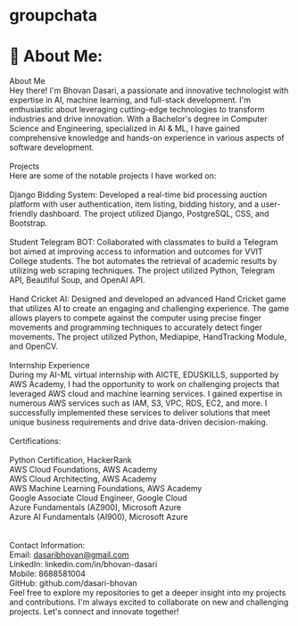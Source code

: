 # groupchata
<!--
**Dasari-Bhovan/Dasari-Bhovan** is a ✨ _special_ ✨ repository because its `README.md` (this file) appears on your GitHub profile.

Here are some ideas to get you started:

- 🔭 I’m currently working on ...
- 🌱 I’m currently learning ...
- 👯 I’m looking to collaborate on ...
- 🤔 I’m looking for help with ...
- 💬 Ask me about ...
- 📫 How to reach me: ...
- 😄 Pronouns: ...
- ⚡ Fun fact: ...
-->
# 💫 About Me:
About Me<br>Hey there! I'm Bhovan Dasari, a passionate and innovative technologist with expertise in AI, machine learning, and full-stack development. I'm enthusiastic about leveraging cutting-edge technologies to transform industries and drive innovation. With a Bachelor's degree in Computer Science and Engineering, specialized in AI & ML, I have gained comprehensive knowledge and hands-on experience in various aspects of software development.<br><br>Projects<br>Here are some of the notable projects I have worked on:<br><br>Django Bidding System: Developed a real-time bid processing auction platform with user authentication, item listing, bidding history, and a user-friendly dashboard. The project utilized Django, PostgreSQL, CSS, and Bootstrap.<br><br>Student Telegram BOT: Collaborated with classmates to build a Telegram bot aimed at improving access to information and outcomes for VVIT College students. The bot automates the retrieval of academic results by utilizing web scraping techniques. The project utilized Python, Telegram API, Beautiful Soup, and OpenAI API.<br><br>Hand Cricket AI: Designed and developed an advanced Hand Cricket game that utilizes AI to create an engaging and challenging experience. The game allows players to compete against the computer using precise finger movements and programming techniques to accurately detect finger movements. The project utilized Python, Mediapipe, HandTracking Module, and OpenCV.<br><br>Internship Experience<br>During my AI-ML virtual internship with AICTE, EDUSKILLS, supported by AWS Academy, I had the opportunity to work on challenging projects that leveraged AWS cloud and machine learning services. I gained expertise in numerous AWS services such as IAM, S3, VPC, RDS, EC2, and more. I successfully implemented these services to deliver solutions that meet unique business requirements and drive data-driven decision-making.<br><br>Certifications:<br><br>Python Certification, HackerRank<br>AWS Cloud Foundations, AWS Academy<br>AWS Cloud Architecting, AWS Academy<br>AWS Machine Learning Foundations, AWS Academy<br>Google Associate Cloud Engineer, Google Cloud<br>Azure Fundamentals (AZ900), Microsoft Azure<br>Azure AI Fundamentals (AI900), Microsoft Azure<br><br><br>Contact Information:<br>Email: dasaribhovan@gmail.com<br>LinkedIn: linkedin.com/in/bhovan-dasari<br>Mobile: 8688581004<br>GitHub: github.com/dasari-bhovan<br>Feel free to explore my repositories to get a deeper insight into my projects and contributions. I'm always excited to collaborate on new and challenging projects. Let's connect and innovate together!
